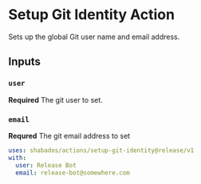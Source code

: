 # Setup Git Identity Action

Sets up the global Git user name and email address.

## Inputs

### `user`

**Required** The git user to set.

### `email`

**Requred** The git email address to set

```yaml
uses: shabados/actions/setup-git-identity@release/v1
with:
  user: Release Bot
  email: release-bot@somewhere.com
```
